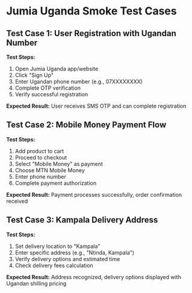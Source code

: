 # Jumia Uganda Smoke Test Cases

## Test Case 1: User Registration with Ugandan Number
**Test Steps:**
1. Open Jumia Uganda app/website
2. Click "Sign Up"
3. Enter Ugandan phone number (e.g., 07XXXXXXXX)
4. Complete OTP verification
5. Verify successful registration

**Expected Result:** User receives SMS OTP and can complete registration

## Test Case 2: Mobile Money Payment Flow
**Test Steps:**
1. Add product to cart
2. Proceed to checkout
3. Select "Mobile Money" as payment
4. Choose MTN Mobile Money
5. Enter phone number
6. Complete payment authorization

**Expected Result:** Payment processes successfully, order confirmation received

## Test Case 3: Kampala Delivery Address
**Test Steps:**
1. Set delivery location to "Kampala"
2. Enter specific address (e.g., "Ntinda, Kampala")
3. Verify delivery options and estimated time
4. Check delivery fees calculation

**Expected Result:** Address recognized, delivery options displayed with Ugandan shilling pricing
